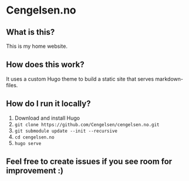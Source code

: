 # Cengelsen.no

## What is this?

This is my home website. 

## How does this work? 

It uses a custom Hugo theme to build a static site that serves markdown-files. 

## How do I run it locally?

1. Download and install Hugo
2. `git clone https://github.com/Cengelsen/cengelsen.no.git`
3. `git submodule update --init --recursive`
4. `cd cengelsen.no`
5. `hugo serve`

## Feel free to create issues if you see room for improvement :)
